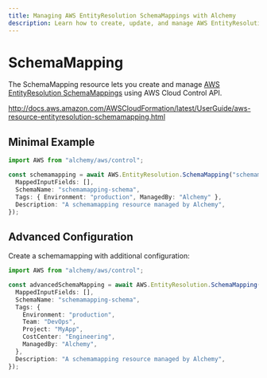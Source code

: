 ```yaml
---
title: Managing AWS EntityResolution SchemaMappings with Alchemy
description: Learn how to create, update, and manage AWS EntityResolution SchemaMappings using Alchemy Cloud Control.
---
```


# SchemaMapping

The SchemaMapping resource lets you create and manage [AWS EntityResolution SchemaMappings](https://docs.aws.amazon.com/entityresolution/latest/userguide/) using AWS Cloud Control API.

http://docs.aws.amazon.com/AWSCloudFormation/latest/UserGuide/aws-resource-entityresolution-schemamapping.html

## Minimal Example

```ts
import AWS from "alchemy/aws/control";

const schemamapping = await AWS.EntityResolution.SchemaMapping("schemamapping-example", {
  MappedInputFields: [],
  SchemaName: "schemamapping-schema",
  Tags: { Environment: "production", ManagedBy: "Alchemy" },
  Description: "A schemamapping resource managed by Alchemy",
});
```

## Advanced Configuration

Create a schemamapping with additional configuration:

```ts
import AWS from "alchemy/aws/control";

const advancedSchemaMapping = await AWS.EntityResolution.SchemaMapping("advanced-schemamapping", {
  MappedInputFields: [],
  SchemaName: "schemamapping-schema",
  Tags: {
    Environment: "production",
    Team: "DevOps",
    Project: "MyApp",
    CostCenter: "Engineering",
    ManagedBy: "Alchemy",
  },
  Description: "A schemamapping resource managed by Alchemy",
});
```

